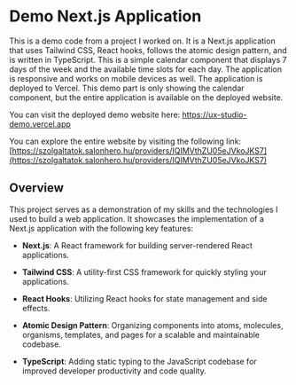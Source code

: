 # Demo Next.js Application

This is a demo code from a project I worked on. It is a Next.js application that uses Tailwind CSS, React hooks, follows the atomic design pattern, and is written in TypeScript. This is a simple calendar component that displays 7 days of the week and the available time slots for each day. The application is responsive and works on mobile devices as well. The application is deployed to Vercel. This demo part is only showing the calendar component, but the entire application is available on the deployed website.

You can visit the deployed demo website here: https://ux-studio-demo.vercel.app

You can explore the entire website by visiting the following link:
[https://szolgaltatok.salonhero.hu/providers/IQIMVthZU05eJVkoJKS7](https://szolgaltatok.salonhero.hu/providers/IQIMVthZU05eJVkoJKS7)

## Overview

This project serves as a demonstration of my skills and the technologies I used to build a web application. It showcases the implementation of a Next.js application with the following key features:

- **Next.js**: A React framework for building server-rendered React applications.

- **Tailwind CSS**: A utility-first CSS framework for quickly styling your applications.

- **React Hooks**: Utilizing React hooks for state management and side effects.

- **Atomic Design Pattern**: Organizing components into atoms, molecules, organisms, templates, and pages for a scalable and maintainable codebase.

- **TypeScript**: Adding static typing to the JavaScript codebase for improved developer productivity and code quality.
